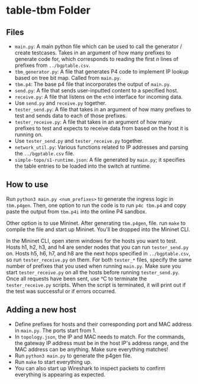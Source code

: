# table-tbm Folder

## Files
- `main.py`: A main python file which can be used to call the generator / create testcases. Takes in an argument of how many prefixes to generate code for, which corresponds to reading the first _n_ lines of prefixes from `../bgptable.csv`.
- `tbm_generator.py`: A file that generates P4 code to implement IP lookup based on tree bit map. Called from `main.py`.
- `tbm.p4`: The base p4 file that incorporates the output of `main.py`.
- `send.py`: A file that sends user-inputted content to a specified host.
- `receive.py`: A file that listens on the `eth0` interface for incoming data.
- Use `send.py` and `receive.py` together.
- `tester_send.py`: A file that takes in an argument of how many prefixes to test and sends data to each of those prefixes.
- `tester_receive.py`: A file that takes in an argument of how many prefixes to test and expects to receive data from based on the host it is running on.
- Use `tester_send.py` and `tester_receive.py` together.
- `network_util.py`: Various functions related to IP addresses and parsing the `../bgptable.csv` file.
- `simple-topo/s1-runtime.json`: A file generated by `main.py`; it specifies the table entries to be loaded into the switch at runtime.

## How to use

Run `python3 main.py <num_prefixes>` to generate the ingress logic in `tbm.p4gen`. Then, one option to run the code is to run `p4c tbm.p4` and copy paste the output from `tbm.p4i` into the online P4 sandbox.

Other option is to use Mininet. After generating `tbm.p4gen`, file. run `make` to compile the file and start up Mininet. You'll be dropped into the Mininet CLI.

In the Mininet CLI, open xterm windows for the hosts you want to test. Hosts h1, h2, h3, and h4 are sender nodes that you can run `tester_send.py` on. Hosts h5, h6, h7, and h8 are the next hops specified in `../bgptable.csv`, so run `tester_receive.py` on them. For both `tester_*` files, specify the same number of prefixes that you used when running `main.py`. Make sure you start `tester_receive.py` on all the hosts before running `tester_send.py`. Once all requests have been sent, use ^C to terminate the `tester_receive.py` scripts. When the script is terminated, it will print out if the test was successful or if errors occurred.

## Adding a new host
- Define prefixes for hosts and their corresponding port and MAC address in `main.py`. The ports start from 1.
- In `topology.json`, the IP and MAC needs to match. For the commands, the gateway IP address must be in the host IP's address range, and the MAC address can be anything. Make sure everything matches!
- Run `python3 main.py` to generate the p4gen file.
- Run `make` to start everything up.
- You can also start up Wireshark to inspect packets to confirm everything is appearing as expected.